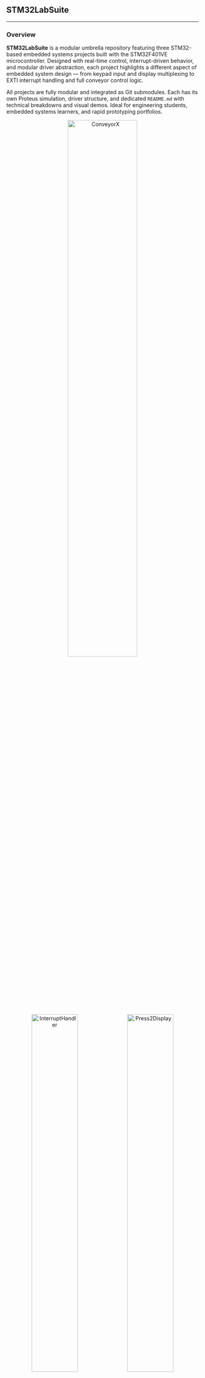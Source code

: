 ## STM32LabSuite

---

### Overview

**STM32LabSuite** is a modular umbrella repository featuring three STM32-based embedded systems projects built with the STM32F401VE microcontroller. Designed with real-time control, interrupt-driven behavior, and modular driver abstraction, each project highlights a different aspect of embedded system design — from keypad input and display multiplexing to EXTI interrupt handling and full conveyor control logic.

All projects are fully modular and integrated as Git submodules. Each has its own Proteus simulation, driver structure, and dedicated `README.md` with technical breakdowns and visual demos. Ideal for engineering students, embedded systems learners, and rapid prototyping portfolios.

<p align="center">
  <img src="https://github.com/user-attachments/assets/984412f8-db41-4e62-95c0-4b706ce76adc" width="60%" alt="ConveyorX">
  <img src="https://github.com/user-attachments/assets/71f2e2ad-f7e6-4b17-839e-11ace7bb7ff3" width="49%" alt="InterruptHandler">
  <img src="https://github.com/user-attachments/assets/194055fe-b6da-4612-b0b3-9ff41593cdd5" width="49%" alt="Press2Display">
</p>

---

## Included Projects

| Project            | Description                                                                                         | Link                                                              |
|--------------------|-----------------------------------------------------------------------------------------------------|-------------------------------------------------------------------|
| **ConveyorX**        | Smart conveyor simulation with ADC-based PWM motor control, timer capture, and emergency interrupts. | [ConveyorX](https://github.com/YassienTawfikk/ConveyorX)               |
| **InterruptHandler** | Real-time counter system using EXTI interrupts and 3-digit 7-segment multiplexing.                 | [InterruptHandler](https://github.com/YassienTawfikk/InterruptHandler) |
| **Press2Display**    | Keypad-driven system with lookup-based display logic and GPIO remapping abstraction.               | [Press2Display](https://github.com/YassienTawfikk/Press2Display)       |


Each is included as a **Git submodule**. To clone this suite with all subprojects:

```bash
git clone --recurse-submodules [git@github.com](mailto:git@github.com)\:YassienTawfikk/STM32LabSuite.git

````

---

### Key Features

* **Real-Time Input & Output (InterruptHandler/)**
  * EXTI edge detection, LED toggling, ISR-driven display logic, critical section handling

* **Modular Display and Input Logic (Press2Display/)**
  * Keypad scanning, software multiplexing, GPIO remapping, switchless digit rendering

* **Smart Control System Design (ConveyorX/)**
  * Motor PWM via ADC, velocity via timer capture, IR object detection, EXTI-based safety control

---

### Technical References & Datasheets

All STM32LabSuite projects are designed with strict adherence to official technical documentation. These references were essential for accurate register-level programming, hardware interfacing, and peripheral configuration:

| Manual / Datasheet                     | Role in Project                                                                                                   | Link                                                                           |
| -------------------------------------- | ----------------------------------------------------------------------------------------------------------------- | ------------------------------------------------------------------------------ |
| **RM0368: STM32F401 Reference Manual** | The core reference for all low-level register configurations, including EXTI, TIM, ADC, NVIC, and GPIO handling.  | [PDF](https://github.com/YassienTawfikk/STM32LabSuite/blob/main/Manuals/rm0368-stm32f401xbc-and-stm32f401xde-advanced-arm-based-32-bit-mcus-stmicroelectronics-en.pdf)   |
| **PM0214: STM32F4 Programming Manual** | Essential for understanding Cortex-M4 instruction set, startup behavior, exception handling, and low-power modes. | [PDF](https://github.com/YassienTawfikk/STM32LabSuite/blob/main/Manuals/pm0214-stm32-cortex-m4-mcus-and-mpus-programming-manual-stmicroelectronics-en.pdf) |
| **STM32F401xE Datasheet**              | Defines all electrical characteristics, pin mappings, memory layout, and package-specific details.                | [PDF](https://github.com/YassienTawfikk/STM32LabSuite/blob/main/Manuals/stm32f401re.pdf)      |
| **HD44780U LCD Controller Datasheet**  | Used in `Press2Display/` to implement custom LCD timing and 4-bit control logic for HD44780-based displays.       | [PDF](https://github.com/YassienTawfikk/STM32LabSuite/blob/main/Manuals/HD44780U%20LCD.pdf)            |

These documents ensure that the projects are not only functional but also compliant with real-world embedded design standards.

---

### Build & Simulation Setup

All projects follow a consistent STM32 + CMake build system. You can use either **CLion** or **STM32CubeIDE** to build the code.

```bash
# Example build flow (IMPORTANT: open each project individually)
cd Press2Display  # or InterruptHandler, ConveyorX
# Set ARM toolchain path inside: cmake/ArmToolchain.cmake
# Then build from your IDE
````

🔺 **Note:** When using **CLion**, do *not* open the entire `STM32LabSuite` superproject. Instead, open each subproject (e.g., `InterruptHandler/`) directly as a standalone CLion project to generate the `.hex` file correctly.

#### To run Proteus simulations:

* Open the respective `.pdsprj` file in **Proteus**
* Load the compiled `.hex` file into the STM32F401VE microcontroller

---

### Contributors

<div>
  <table align="center">
    <tr>
      <td align="center">
        <a href="https://github.com/YassienTawfikk" target="_blank">
          <img src="https://avatars.githubusercontent.com/u/126521373?v=4" width="120px;" alt="Yassien Tawfik"/><br/>
          <sub><b>Yassien Tawfik</b></sub>
        </a>
      </td>
      <td align="center">
        <a href="https://github.com/malak-emad" target="_blank">
          <img src="https://avatars.githubusercontent.com/u/126415070?v=4" width="120px;" alt="Malak Emad"/><br/>
          <sub><b>Malak Emad</b></sub>
        </a>
      </td>    
    </tr>
  </table>
</div>

---
